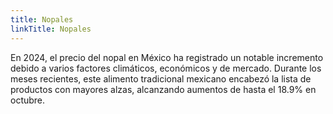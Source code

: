 ```yaml
---
title: Nopales
linkTitle: Nopales
---
```


En 2024, el precio del nopal en México ha registrado un notable incremento debido a varios factores climáticos, económicos y de mercado. Durante los meses recientes, este alimento tradicional mexicano encabezó la lista de productos con mayores alzas, alcanzando aumentos de hasta el 18.9% en octubre.